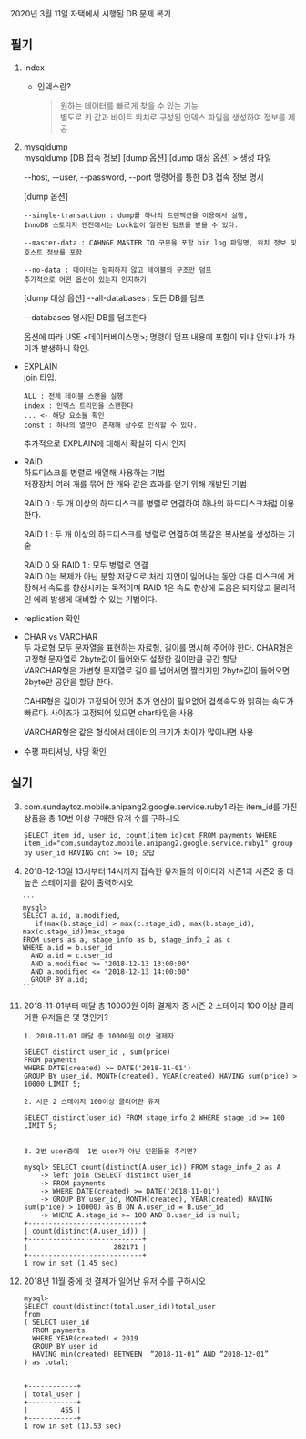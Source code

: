 2020년 3월 11일 자택에서 시행된 DB 문제 복기

## 필기   

1. index   

    * 인덱스란? 
        > 원하는 데이터를 빠르게 찾을 수 있는 기능   
        > 별도로 키 값과 바이트 위치로 구성된 인덱스 파일을 생성하여 정보를 제공   
  

2. mysqldump   
    mysqldump [DB 접속 정보] [dump 옵션] [dump 대상 옵션] > 생성 파일

    --host, --user, --password, --port 명령어를 통한 DB 접속 정보 명시 

    [dump 옵션]
    ```
    --single-transaction : dump를 하나의 트랜잭션을 이용해서 실행, 
    InnoDB 스토리지 엔진에서는 Lock없이 일관된 덤프를 받을 수 있다.   

    --master-data : CAHNGE MASTER TO 구문을 포함 bin log 파일명, 위치 정보 및 호스트 정보를 포함   

    --no-data : 데이터는 덤피하지 않고 테이블의 구조만 덤프   
    추가적으로 어떤 옵션이 있는지 인지하기
    ```

    [dump 대상 옵션]
    --all-databases : 모든 DB를 덤프
    
    --databases 명시된 DB를 덤프한다
    
    옵션에 따라 USE <데이터베이스명>; 명령이 덤프 내용에 포함이 되냐 안되냐가 차이가 발생하니 확인.   

* EXPLAIN   
    join 타입.   

    ```
    ALL : 전체 테이블 스캔을 실행   
    index : 인덱스 트리만을 스캔한다   
    ... <- 해당 요소들 확인
    const : 하나의 열만이 존재해 상수로 인식할 수 있다.   
    ```
    추가적으로 EXPLAIN에 대해서 확실히 다시 인지   

* RAID   
    하드디스크를 병렬로 배열해 사용하는 기법   
    저장장치 여러 개를 묶어 한 개와 같은 효과를 얻기 위해 개발된 기법   

    RAID 0 : 두 개 이상의 하드디스크를 병렬로 연결하여 하나의 하드디스크처럼 이용한다.   

    RAID 1 : 두 개 이상의 하드디스크를 병렬로 연결하여 똑같은 복사본을 생성하는 기술   

    RAID 0 와 RAID 1 : 모두 병렬로 연결    
    RAID 0는 복제가 아닌 분할 저장으로 처리 지연이 일어나는 동안 다른 디스크에 저장해서 속도를 향상시키는 목적이며
    RAID 1은 속도 향상에 도움은 되지않고 물리적인 에러 발생에 대비할 수 있는 기법이다.   

* replication 확인   

* CHAR vs VARCHAR   
    두 자료형 모두 문자열을 표현하는 자료형, 길이를 명시해 주어야 한다.
    CHAR형은 고정형 문자열로 2byte값이 들어와도 설정한 길이만큼 공간 할당   
    VARCHAR형은 가변형 문자열로 길이를 넘어서면 짤리지만 2byte값이 들어오면 2byte만 공안을 할당 한다.   

    CAHR형은 길이가 고정되어 있어 추가 연산이 필요없어 검색속도와 읽히는 속도가 빠르다. 사이즈가 고정되어 있으면 char타입을 사용   

    VARCHAR형은 같은 형식에서 데이터의 크기가 차이가 많이나면 사용   

* 수평 파티셔닝, 샤딩 확인

## 실기

   3. com.sundaytoz.mobile.anipang2.google.service.ruby1 라는 item_id를 가진 상품을 총 10번 이상 구매한 유저 수를 구하시오

       ```
       SELECT item_id, user_id, count(item_id)cnt FROM payments WHERE 
       item_id="com.sundaytoz.mobile.anipang2.google.service.ruby1" group by user_id HAVING cnt >= 10; 오답 
       ```

   10.	2018-12-13일 13시부터 14시까지 접속한 유저들의 아이디와 시즌1과 시즌2 중 더 높은 스테이지를 같이 출력하시오    

       ```
       mysql> 
       SELECT a.id, a.modified, 
          if(max(b.stage_id) > max(c.stage_id), max(b.stage_id), 
       max(c.stage_id))max_stage 
       FROM users as a, stage_info as b, stage_info_2 as c 
       WHERE a.id = b.user_id 
         AND a.id = c.user_id 
         AND a.modified >= "2018-12-13 13:00:00" 
         AND a.modified <= "2018-12-13 14:00:00" 
         GROUP BY a.id;
       ```

   11. 2018-11-01부터 매달 총 10000원 이하 결제자 중 시즌 2 스테이지 100 이상 클리어한 유저들은 몇 명인가?   

        ```
        1. 2018-11-01 매달 총 10000원 이상 결제자

        SELECT distinct user_id , sum(price)
        FROM payments 
        WHERE DATE(created) >= DATE('2018-11-01') 
        GROUP BY user_id, MONTH(created), YEAR(created) HAVING sum(price) > 10000 LIMIT 5;
        
        2. 시즌 2 스테이지 100이상 클리어한 유저
        
        SELECT distinct(user_id) FROM stage_info_2 WHERE stage_id >= 100 LIMIT 5;
        
        
        3. 2번 user중에  1번 user가 아닌 인원들을 추리면?
        
        mysql> SELECT count(distinct(A.user_id)) FROM stage_info_2 as A
            -> left join (SELECT distinct user_id
            -> FROM payments
            -> WHERE DATE(created) >= DATE('2018-11-01')
            -> GROUP BY user_id, MONTH(created), YEAR(created) HAVING sum(price) > 10000) as B ON A.user_id = B.user_id
            -> WHERE A.stage_id >= 100 AND B.user_id is null;
        +----------------------------+
        | count(distinct(A.user_id)) |
        +----------------------------+
        |                     282171 |
        +----------------------------+
        1 row in set (1.45 sec)
        ```

   12. 2018년 11월 중에 첫 결제가 일어난 유저 수를 구하시오    

       ```
       mysql> 
       SELECT count(distinct(total.user_id))total_user 
       from 
       ( SELECT user_id 
         FROM payments 
         WHERE YEAR(created) < 2019 
         GROUP BY user_id 
         HAVING min(created) BETWEEN  “2018-11-01” AND “2018-12-01”
       ) as total;
       
       
       +------------+
       | total_user |
       +------------+
       |        455 |
       +------------+
       1 row in set (13.53 sec)
       ```